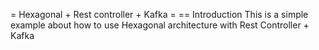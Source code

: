 = Hexagonal + Rest controller  + Kafka =
== Introduction
This is a simple example about how to use Hexagonal architecture with Rest Controller + Kafka

